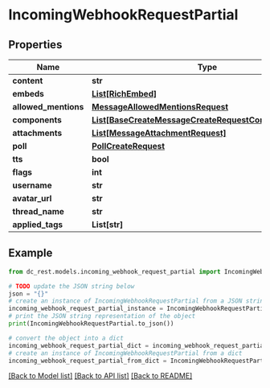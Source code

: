 # IncomingWebhookRequestPartial


## Properties

Name | Type | Description | Notes
------------ | ------------- | ------------- | -------------
**content** | **str** |  | [optional] 
**embeds** | [**List[RichEmbed]**](RichEmbed.md) |  | [optional] 
**allowed_mentions** | [**MessageAllowedMentionsRequest**](MessageAllowedMentionsRequest.md) |  | [optional] 
**components** | [**List[BaseCreateMessageCreateRequestComponentsInner]**](BaseCreateMessageCreateRequestComponentsInner.md) |  | [optional] 
**attachments** | [**List[MessageAttachmentRequest]**](MessageAttachmentRequest.md) |  | [optional] 
**poll** | [**PollCreateRequest**](PollCreateRequest.md) |  | [optional] 
**tts** | **bool** |  | [optional] 
**flags** | **int** |  | [optional] 
**username** | **str** |  | [optional] 
**avatar_url** | **str** |  | [optional] 
**thread_name** | **str** |  | [optional] 
**applied_tags** | **List[str]** |  | [optional] 

## Example

```python
from dc_rest.models.incoming_webhook_request_partial import IncomingWebhookRequestPartial

# TODO update the JSON string below
json = "{}"
# create an instance of IncomingWebhookRequestPartial from a JSON string
incoming_webhook_request_partial_instance = IncomingWebhookRequestPartial.from_json(json)
# print the JSON string representation of the object
print(IncomingWebhookRequestPartial.to_json())

# convert the object into a dict
incoming_webhook_request_partial_dict = incoming_webhook_request_partial_instance.to_dict()
# create an instance of IncomingWebhookRequestPartial from a dict
incoming_webhook_request_partial_from_dict = IncomingWebhookRequestPartial.from_dict(incoming_webhook_request_partial_dict)
```
[[Back to Model list]](../README.md#documentation-for-models) [[Back to API list]](../README.md#documentation-for-api-endpoints) [[Back to README]](../README.md)


